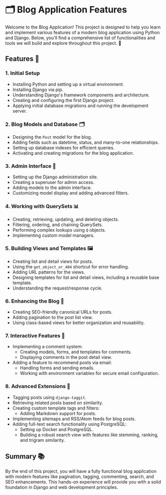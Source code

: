 # 🗂️ **Blog Application Features**

Welcome to the Blog Application! This project is designed to help you learn and implement various features of a modern blog application using Python and Django. Below, you'll find a comprehensive list of functionalities and tools we will build and explore throughout this project. 🚀

## Features 🌟

### 1. **Initial Setup**
- Installing Python and setting up a virtual environment.
- Installing Django via pip.
- Understanding Django's framework components and architecture.
- Creating and configuring the first Django project.
- Applying initial database migrations and running the development server.

### 2. **Blog Models and Database** 🗂️
- Designing the `Post` model for the blog.
- Adding fields such as datetime, status, and many-to-one relationships.
- Setting up database indexes for efficient queries.
- Activating and creating migrations for the blog application.

### 3. **Admin Interface** 🔧
- Setting up the Django administration site.
- Creating a superuser for admin access.
- Adding models to the admin interface.
- Customizing model display and adding advanced filters.

### 4. **Working with QuerySets** 📊
- Creating, retrieving, updating, and deleting objects.
- Filtering, ordering, and chaining QuerySets.
- Performing complex lookups using `Q` objects.
- Implementing custom model managers.

### 5. **Building Views and Templates** 🖼️
- Creating list and detail views for posts.
- Using the `get_object_or_404` shortcut for error handling.
- Adding URL patterns for the views.
- Designing templates for list and detail views, including a reusable base template.
- Understanding the request/response cycle.

### 6. **Enhancing the Blog** 🌟
- Creating SEO-friendly canonical URLs for posts.
- Adding pagination to the post list view.
- Using class-based views for better organization and reusability.

### 7. **Interactive Features** 💬
- Implementing a comment system:
  - Creating models, forms, and templates for comments.
  - Displaying comments in the post detail view.
- Adding a feature to recommend posts via email:
  - Handling forms and sending emails.
  - Working with environment variables for secure email configuration.

### 8. **Advanced Extensions** 🚀
- Tagging posts using `django-taggit`.
- Retrieving related posts based on similarity.
- Creating custom template tags and filters:
  - Adding Markdown support for posts.
- Implementing sitemaps and RSS/Atom feeds for blog posts.
- Adding full-text search functionality using PostgreSQL:
  - Setting up Docker and PostgreSQL.
  - Building a robust search view with features like stemming, ranking, and trigram similarity.


## Summary 📚
By the end of this project, you will have a fully functional blog application with modern features like pagination, tagging, commenting, search, and SEO enhancements. This hands-on experience will provide you with a solid foundation in Django and web development principles.

